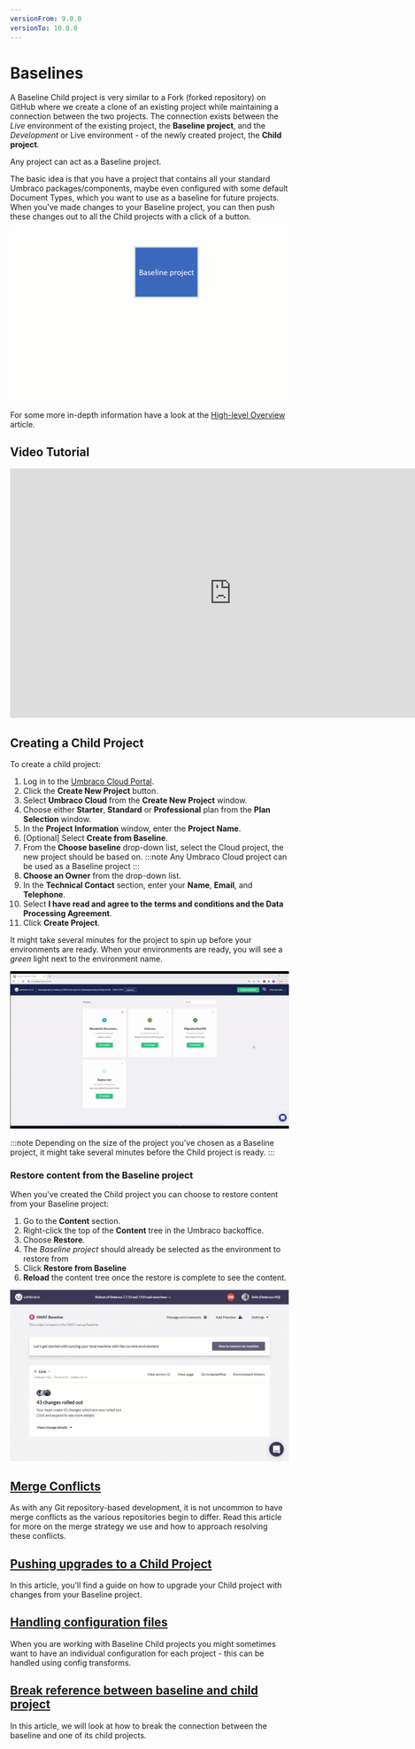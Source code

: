 ```yaml
---
versionFrom: 9.0.0
versionTo: 10.0.0
---
```


# Baselines

A Baseline Child project is very similar to a Fork (forked repository) on GitHub where we create a clone of an existing project while maintaining a connection between the two projects. The connection exists between the _Live_ environment of the existing project, the **Baseline project**, and the _Development_ or Live environment - of the newly created project, the **Child project**.

Any project can act as a Baseline project.

The basic idea is that you have a project that contains all your standard Umbraco packages/components, maybe even configured with some default Document Types, which you want to use as a baseline for future projects. When you've made changes to your Baseline project, you can then push these changes out to all the Child projects with a click of a button.

![Baseline workflow](images/baseline-workflow.gif)

For some more in-depth information have a look at the [High-level Overview](High-level-overview/) article.

## Video Tutorial

<iframe width="800" height="450" src="https://www.youtube.com/embed/A4FhZTyruE0?rel=0" frameborder="0" allow="autoplay; encrypted-media" allowfullscreen></iframe>

## Creating a Child Project

To create a child project:

1. Log in to the [Umbraco Cloud Portal](https://www.s1.umbraco.io/projects).
2. Click the **Create New Project** button.
3. Select **Umbraco Cloud** from the **Create New Project** window.
4. Choose either **Starter**, **Standard** or **Professional** plan from the **Plan Selection** window.
5. In the **Project Information** window, enter the **Project Name**.
6. [Optional] Select **Create from Baseline**.
7. From the **Choose baseline** drop-down list, select the Cloud project, the new project should be based on.
:::note
Any Umbraco Cloud project can be used as a Baseline project
:::
8. **Choose an Owner** from the drop-down list.
9. In the **Technical Contact** section, enter your **Name**, **Email**, and **Telephone**.
10. Select **I have read and agree to the terms and conditions and the Data Processing Agreement**.
11. Click **Create Project**.

It might take several minutes for the project to spin up before your environments are ready. When your environments are ready, you will see a *green* light next to the environment name.

![Creating a Baseline child project](images/create-baseline-child-project-v9-new.gif)

:::note
Depending on the size of the project you've chosen as a Baseline project, it might take several minutes before the Child project is ready.
:::

### Restore content from the Baseline project

When you've created the Child project you can choose to restore content from your Baseline project:

1. Go to the **Content** section.
2. Right-click the top of the **Content** tree in the Umbraco backoffice.
3. Choose **Restore**. 
4. The *Baseline project* should already be selected as the environment to restore from
5. Click **Restore from Baseline**
6. **Reload** the content tree once the restore is complete to see the content.

![Restore content from Baseline project](images/RestoreFromBaseline.gif)

## [Merge Conflicts](Baseline-Merge-Conflicts/)

As with any Git repository-based development, it is not uncommon to have merge conflicts as the various repositories begin to differ. Read this article for more on the merge strategy we use and how to approach resolving these conflicts.

## [Pushing upgrades to a Child Project](Upgrading-Child-Projects/)

In this article, you'll find a guide on how to upgrade your Child project with changes from your Baseline project.

## [Handling configuration files](Configuration-files/)

When you are working with Baseline Child projects you might sometimes want to have an individual configuration for each project - this can be handled using config transforms.

## [Break reference between baseline and child project](Break-baseline/)

In this article, we will look at how to break the connection between the baseline and one of its child projects.